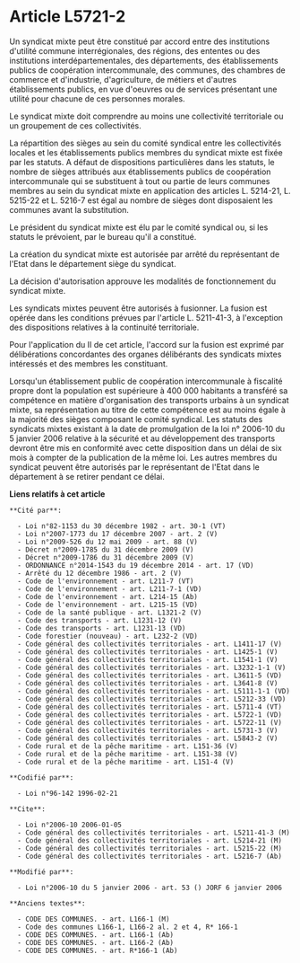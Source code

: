 # Article L5721-2

Un syndicat mixte peut être constitué par accord entre des institutions d'utilité commune interrégionales, des régions, des
ententes ou des institutions interdépartementales, des départements, des établissements publics de coopération
intercommunale, des communes, des chambres de commerce et d'industrie, d'agriculture, de métiers et d'autres établissements
publics, en vue d'oeuvres ou de services présentant une utilité pour chacune de ces personnes morales.

Le syndicat mixte doit comprendre au moins une collectivité territoriale ou un groupement de ces collectivités.

La répartition des sièges au sein du comité syndical entre les collectivités locales et les établissements publics membres du
syndicat mixte est fixée par les statuts. A défaut de dispositions particulières dans les statuts, le nombre de sièges
attribués aux établissements publics de coopération intercommunale qui se substituent à tout ou partie de leurs communes
membres au sein du syndicat mixte en application des articles  L. 5214-21, L. 5215-22 et L. 5216-7 est égal au nombre de
sièges dont disposaient les communes avant la substitution.

Le président du syndicat mixte est élu par le comité syndical ou, si les statuts le prévoient, par le bureau qu'il a
constitué.

La création du syndicat mixte est autorisée par arrêté du représentant de l'Etat dans le département siège du syndicat.

La décision d'autorisation approuve les modalités de fonctionnement du syndicat mixte.

Les syndicats mixtes peuvent être autorisés à fusionner. La fusion est opérée dans les conditions prévues par l'article L.
5211-41-3, à l'exception des dispositions relatives à la continuité territoriale.

Pour l'application du II de cet article, l'accord sur la fusion est exprimé par délibérations concordantes des organes
délibérants des syndicats mixtes intéressés et des membres les constituant.

Lorsqu'un établissement public de coopération intercommunale à fiscalité propre dont la population est supérieure à 400 000
habitants a transféré sa compétence en matière d'organisation des transports urbains à un syndicat mixte, sa représentation
au titre de cette compétence est au moins égale à la majorité des sièges composant le comité syndical. Les statuts des
syndicats mixtes existant à la date de promulgation de la loi n° 2006-10 du 5 janvier 2006 relative à la sécurité et au
développement des transports devront être mis en conformité avec cette disposition dans un délai de six mois à compter de la
publication de la même loi. Les autres membres du syndicat peuvent être autorisés par le représentant de l'Etat dans le
département à se retirer pendant ce délai.

**Liens relatifs à cet article**

	**Cité par**:

	  - Loi n°82-1153 du 30 décembre 1982 - art. 30-1 (VT)
	  - Loi n°2007-1773 du 17 décembre 2007 - art. 2 (V)
	  - Loi n°2009-526 du 12 mai 2009 - art. 88 (V)
	  - Décret n°2009-1785 du 31 décembre 2009 (V)
	  - Décret n°2009-1786 du 31 décembre 2009 (V)
	  - ORDONNANCE n°2014-1543 du 19 décembre 2014 - art. 17 (VD)
	  - Arrêté du 12 décembre 1986 - art. 2 (V)
	  - Code de l'environnement - art. L211-7 (VT)
	  - Code de l'environnement - art. L211-7-1 (VD)
	  - Code de l'environnement - art. L214-15 (Ab)
	  - Code de l'environnement - art. L215-15 (VD)
	  - Code de la santé publique - art. L1321-2 (V)
	  - Code des transports - art. L1231-12 (V)
	  - Code des transports - art. L1231-13 (VD)
	  - Code forestier (nouveau) - art. L232-2 (VD)
	  - Code général des collectivités territoriales - art. L1411-17 (V)
	  - Code général des collectivités territoriales - art. L1425-1 (V)
	  - Code général des collectivités territoriales - art. L1541-1 (V)
	  - Code général des collectivités territoriales - art. L3232-1-1 (V)
	  - Code général des collectivités territoriales - art. L3611-5 (VD)
	  - Code général des collectivités territoriales - art. L3641-8 (V)
	  - Code général des collectivités territoriales - art. L5111-1-1 (VD)
	  - Code général des collectivités territoriales - art. L5212-33 (VD)
	  - Code général des collectivités territoriales - art. L5711-4 (VT)
	  - Code général des collectivités territoriales - art. L5722-1 (VD)
	  - Code général des collectivités territoriales - art. L5722-11 (V)
	  - Code général des collectivités territoriales - art. L5731-3 (V)
	  - Code général des collectivités territoriales - art. L5843-2 (V)
	  - Code rural et de la pêche maritime - art. L151-36 (V)
	  - Code rural et de la pêche maritime - art. L151-38 (V)
	  - Code rural et de la pêche maritime - art. L151-4 (V)

	**Codifié par**:

	  - Loi n°96-142 1996-02-21

	**Cite**:

	  - Loi n°2006-10 2006-01-05
	  - Code général des collectivités territoriales - art. L5211-41-3 (M)
	  - Code général des collectivités territoriales - art. L5214-21 (M)
	  - Code général des collectivités territoriales - art. L5215-22 (M)
	  - Code général des collectivités territoriales - art. L5216-7 (Ab)

	**Modifié par**:

	  - Loi n°2006-10 du 5 janvier 2006 - art. 53 () JORF 6 janvier 2006

	**Anciens textes**:

	  - CODE DES COMMUNES. - art. L166-1 (M)
	  - Code des communes L166-1, L166-2 al. 2 et 4, R* 166-1
	  - CODE DES COMMUNES. - art. L166-1 (Ab)
	  - CODE DES COMMUNES. - art. L166-2 (Ab)
	  - CODE DES COMMUNES. - art. R*166-1 (Ab)
